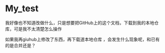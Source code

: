 # My_test

我好像也不知道改做什么，只是想要把GitHub上的这个文档，下载到我的本地仓库，可是我不太清楚怎么操作


如果我再giuhub上修改了东西，再下载道本地仓库 ，会发生什么现象呢，和已有的是合并还是？
